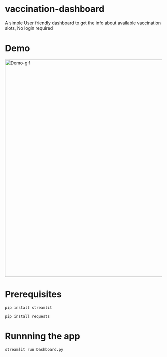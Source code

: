 # vaccination-dashboard
A simple User friendly dashboard to get the info about available vaccination slots, No login required

# Demo
<img alt="Demo-gif" src="https://github.com/akshanshkmr/vaccination-dashboard/blob/main/demo.gif?raw=true" width="700" />

# Prerequisites
```
pip install streamlit
```
```
pip install requests
```

# Runnning the app
```
streamlit run Dashboard.py
```
